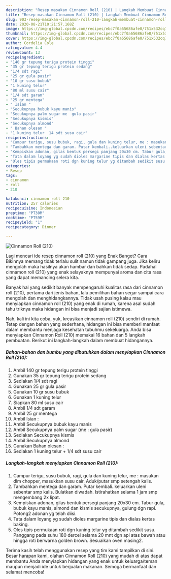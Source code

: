 ```yaml
---
description: "Resep masakan Cinnamon Roll (210) | Langkah Membuat Cinnamon Roll (210) Yang Sedap"
title: "Resep masakan Cinnamon Roll (210) | Langkah Membuat Cinnamon Roll (210) Yang Sedap"
slug: 903-resep-masakan-cinnamon-roll-210-langkah-membuat-cinnamon-roll-210-yang-sedap
date: 2020-08-21T10:21:57.168Z
image: https://img-global.cpcdn.com/recipes/ebc7f0a65686afe0/751x532cq70/cinnamon-roll-210-foto-resep-utama.jpg
thumbnail: https://img-global.cpcdn.com/recipes/ebc7f0a65686afe0/751x532cq70/cinnamon-roll-210-foto-resep-utama.jpg
cover: https://img-global.cpcdn.com/recipes/ebc7f0a65686afe0/751x532cq70/cinnamon-roll-210-foto-resep-utama.jpg
author: Cordelia Cole
ratingvalue: 4.4
reviewcount: 13
recipeingredient:
- "140 gr tepung terigu protein tinggi"
- "35 gr tepung terigu protein sedang"
- "1/4 sdt ragi"
- "25 gr gula pasir"
- "10 gr susu bubuk"
- "1 kuning telur"
- "80 ml susu cair"
- "1/4 sdt garam"
- "25 gr mentega"
- " Isian "
- "Secukupnya bubuk kayu manis"
- "Secukupnya palm sugar me  gula pasir"
- "Secukupnya kismis"
- "Secukupnya almond"
- " Bahan olesan "
- "1 kuning telur  14 sdt susu cair"
recipeinstructions:
- "Campur terigu, susu bubuk, ragi, gula dan kuning telur, me : masukan dlm chopper, masukkan susu cair. Aduk/putar smp setengah kalis."
- "Tambahkan mentega dan garam. Putar kembali..keluarkan uleni sebentar smp kalis. Bulatkan diwadah. Istirahatkan selama 1 jam smp mengembang 2x lipat."
- "Kempiskan adonan, gilas bentuk persegi panjang 20x30 cm. Tabur gula, bubuk kayu manis, almond dan kismis secukupnya, gulung dgn rapi. Potong2 adonan yg telah diisi."
- "Tata dalam loyang yg sudah dioles margarine tipis dan dialas kertas baking."
- "Oles tipis permukaan roti dgn kuning telur yg ditambah sedikit susu. Panggang pada suhu 180 dercel selama 20 mnt dgn api atas bawah atau hingga roti berwarna golden brown. Sesuaikan oven masing2."
categories:
- Resep
tags:
- cinnamon
- roll
- 210

katakunci: cinnamon roll 210 
nutrition: 257 calories
recipecuisine: Indonesian
preptime: "PT30M"
cooktime: "PT59M"
recipeyield: "1"
recipecategory: Dinner

---
```



![Cinnamon Roll (210)](https://img-global.cpcdn.com/recipes/ebc7f0a65686afe0/751x532cq70/cinnamon-roll-210-foto-resep-utama.jpg)

Lagi mencari ide resep cinnamon roll (210) yang Enak Banget? Cara Bikinnya memang tidak terlalu sulit namun tidak gampang juga. Jika keliru mengolah maka hasilnya akan hambar dan bahkan tidak sedap. Padahal cinnamon roll (210) yang enak selayaknya mempunyai aroma dan cita rasa yang dapat memancing selera kita.



Banyak hal yang sedikit banyak mempengaruhi kualitas rasa dari cinnamon roll (210), pertama dari jenis bahan, lalu pemilihan bahan segar sampai cara mengolah dan menghidangkannya. Tidak usah pusing kalau mau menyiapkan cinnamon roll (210) yang enak di rumah, karena asal sudah tahu triknya maka hidangan ini bisa menjadi sajian istimewa.


Nah, kali ini kita coba, yuk, kreasikan cinnamon roll (210) sendiri di rumah. Tetap dengan bahan yang sederhana, hidangan ini bisa memberi manfaat dalam membantu menjaga kesehatan tubuhmu sekeluarga. Anda bisa menyiapkan Cinnamon Roll (210) memakai 16 bahan dan 5 langkah pembuatan. Berikut ini langkah-langkah dalam membuat hidangannya.

<!--inarticleads1-->

##### Bahan-bahan dan bumbu yang dibutuhkan dalam menyiapkan Cinnamon Roll (210):

1. Ambil 140 gr tepung terigu protein tinggi
1. Gunakan 35 gr tepung terigu protein sedang
1. Sediakan 1/4 sdt ragi
1. Gunakan 25 gr gula pasir
1. Gunakan 10 gr susu bubuk
1. Gunakan 1 kuning telur
1. Siapkan 80 ml susu cair
1. Ambil 1/4 sdt garam
1. Ambil 25 gr mentega
1. Ambil  Isian :
1. Ambil Secukupnya bubuk kayu manis
1. Ambil Secukupnya palm sugar (me : gula pasir)
1. Sediakan Secukupnya kismis
1. Ambil Secukupnya almond
1. Gunakan  Bahan olesan :
1. Sediakan 1 kuning telur + 1/4 sdt susu cair




<!--inarticleads2-->

##### Langkah-langkah menyiapkan Cinnamon Roll (210):

1. Campur terigu, susu bubuk, ragi, gula dan kuning telur, me : masukan dlm chopper, masukkan susu cair. Aduk/putar smp setengah kalis.
1. Tambahkan mentega dan garam. Putar kembali..keluarkan uleni sebentar smp kalis. Bulatkan diwadah. Istirahatkan selama 1 jam smp mengembang 2x lipat.
1. Kempiskan adonan, gilas bentuk persegi panjang 20x30 cm. Tabur gula, bubuk kayu manis, almond dan kismis secukupnya, gulung dgn rapi. Potong2 adonan yg telah diisi.
1. Tata dalam loyang yg sudah dioles margarine tipis dan dialas kertas baking.
1. Oles tipis permukaan roti dgn kuning telur yg ditambah sedikit susu. Panggang pada suhu 180 dercel selama 20 mnt dgn api atas bawah atau hingga roti berwarna golden brown. Sesuaikan oven masing2.




Terima kasih telah menggunakan resep yang tim kami tampilkan di sini. Besar harapan kami, olahan Cinnamon Roll (210) yang mudah di atas dapat membantu Anda menyiapkan hidangan yang enak untuk keluarga/teman maupun menjadi ide untuk berjualan makanan. Semoga bermanfaat dan selamat mencoba!
